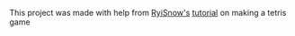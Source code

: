 This project was made with help from [RyiSnow's](https://www.youtube.com/@RyiSnow/videos) [tutorial](https://www.youtube.com/watch?v=N1ktYfszqnM) on making a tetris game 